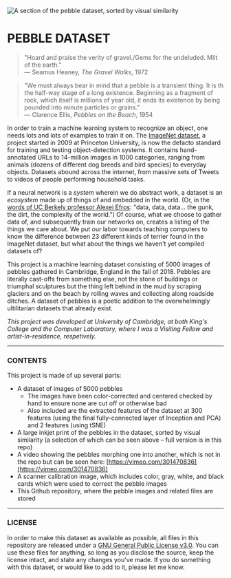 ![A section of the pebble dataset, sorted by visual similarity](https://raw.githubusercontent.com/jeffThompson/Pebble-Dataset/master/HeaderImage.jpg)

# PEBBLE DATASET

> "Hoard and praise the verity of gravel./Gems for the undeluded. Milt of the earth."  
> — Seamus Heaney, *The Gravel Walks*, 1972

> "We must always bear in mind that a pebble is a transient thing. It is th the half-way stage of a long existence. Beginning as a fragment of rock, which itself is millions of year old, it ends its existence by being pounded into minute particles or grains."  
> — Clarence Ellis, *Pebbles on the Beach*, 1954

In order to train a machine learning system to recognize an object, one needs lots and lots of examples to train it on. The [ImageNet dataset](https://en.wikipedia.org/wiki/ImageNet), a project started in 2009 at Princeton University, is now the defacto standard for training and testing object-detection systems. It contains hand-annotated URLs to 14-million images in 1000 categories, ranging from animals (dozens of different dog breeds and bird species) to everyday objects. Datasets abound across the internet, from massive sets of Tweets to videos of people performing household tasks.

If a neural network is a *system* wherein we do abstract work, a dataset is an *ecosystem* made up of things of and embedded in the world. (Or, in the [words of UC Berkely professor Alexei Efros](https://www.newyorker.com/magazine/2018/11/12/in-the-age-of-ai-is-seeing-still-believing): "data, data, data... the gunk, the dirt, the complexity of the world.") Of course, what we choose to gather data of, and subsequently train our networks on, creates a listing of the things we care about. We put our labor towards teaching computers to know the difference between 23 different kinds of terrier found in the ImageNet dataset, but what about the things we haven't yet compiled datasets of?

This project is a machine learning dataset consisting of 5000 images of pebbles gathered in Cambridge, England in the fall of 2018. Pebbles are literally cast-offs from something else, not the stone of buildings or triumphal sculptures but the thing left behind in the mud by scraping glaciers and on the beach by rolling waves and collecting along roadside ditches. A dataset of pebbles is a poetic addition to the overwhelmingly ultilitarian datasets that already exist.

*This project was developed at University of Cambridge, at both King's College and the Computer Laboratory, where I was a Visiting Fellow and artist-in-residence, respetively.*

<hr />

### CONTENTS

This project is made of up several parts:

* A dataset of images of 5000 pebbles  
    * The images have been color-corrected and centered checked by hand to ensure none are cut off or otherwise bad  
    * Also included are the extracted features of the dataset at 300 features (using the final fully-connected layer of Inception and PCA) and 2 features (using tSNE)  
* A large inkjet print of the pebbles in the dataset, sorted by visual similarity (a selection of which can be seen above – full version is in this repo)  
* A video showing the pebbles morphing one into another, which is not in the repo but can be seen here: [https://vimeo.com/301470836](https://vimeo.com/301470836)    
* A scanner calibration image, which includes color, gray, white, and black cards which were used to correct the pebble images  
* This Github repository, where the pebble images and related files are stored

<hr />

### LICENSE

In order to make this dataset as available as possible, all files in this repository are released under a [GNU General Public License v3.0](https://choosealicense.com/licenses/gpl-3.0/). You can use these files for anything, so long as you disclose the source, keep the license intact, and state any changes you've made. If you do something with this dataset, or would like to add to it, please let me know.

